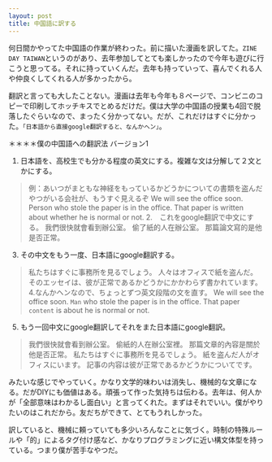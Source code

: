 ```yaml
---
layout: post
title: 中国語に訳する
---
```


何日間かやってた中国語の作業が終わった。前に描いた漫画を訳してた。`ZINE DAY TAIWAN`というのがあり、去年参加してとても楽しかったので今年も遊びに行こうと思ってる。それに持っていくんだ。去年も持っていって、喜んでくれる人や仲良くしてくれる人が多かったから。

翻訳と言っても大したことない。漫画は去年も今年も８ページで、コンビニのコピーで印刷してホッチキスでとめるだけだ。僕は大学の中国語の授業も4回で脱落したぐらいなので、まったく分かってない。だが、これだけはすぐに分かった。`「日本語から直接google翻訳すると、なんかヘン」`。

＊＊＊＊僕の中国語への翻訳法 バージョン1
1. 日本語を、高校生でも分かる程度の英文にする。複雑な文は分解して２文とかにする。
> 例：あいつがまともな神経をもっているかどうかについての書類を盗んだやつがいる会社が、もうすぐ見えるぞ
> We will see the office soon. Person who stole the paper is in the office. That paper is written about whether he is normal or not.
2.　これをgoogle翻訳で中文にする。
> 我們很快就會看到辦公室。 偷了紙的人在辦公室。 那篇論文寫的是他是否正常。
3. その中文をもう一度、日本語にgoogle翻訳する。
> 私たちはすぐに事務所を見るでしょう。 人々はオフィスで紙を盗んだ。 そのエッセイは、彼が正常であるかどうかにかかわらず書かれています。
4.なんかヘンなので、ちょっとずつ英文段階の文を直す。
> We will see the office soon. `Man` who stole the paper is in the office. That paper `content` is about he is normal or not.
5. もう一回中文にgoogle翻訳してそれをまた日本語にgoogle翻訳。
> 我們很快就會看到辦公室。 偷紙的人在辦公室裡。 那篇文章的內容是關於他是否正常。
> 私たちはすぐに事務所を見るでしょう。 紙を盗んだ人がオフィスにいます。 記事の内容は彼が正常であるかどうかについてです。

みたいな感じでやっていく。かなり文学的味わいは消失し、機械的な文章になる。だがDIYにも価値はある。頑張って作った気持ちは伝わる。去年は、何人かが「全部意味はわかるし面白い」と言ってくれた。まずはそれでいい。僕がやりたいのはこれだから。友だちができて、とてもうれしかった。

訳していると、機械に頼っていても多少いろんなことに気づく。時制の特殊ルールや「的」によるタグ付け感など、かなりプログラミングに近い構文体型を持っている。つまり僕が苦手なやつだ。
